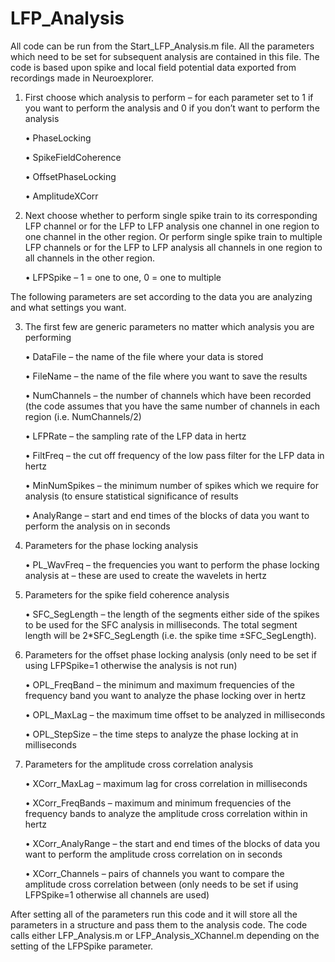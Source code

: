 # LFP_Analysis

All code can be run from the Start_LFP_Analysis.m file.
All the parameters which need to be set for subsequent analysis are contained in this file.
The code is based upon spike and local field potential data exported from recordings made in Neuroexplorer.

1.	First choose which analysis to perform – for each parameter set to 1 if you want to perform the analysis and 0 if you don’t want to perform the analysis

    •	PhaseLocking
    
    •	SpikeFieldCoherence
    
    •	OffsetPhaseLocking
    
    •	AmplitudeXCorr
    
2.	Next choose whether to perform single spike train to its corresponding LFP channel or for the LFP to LFP analysis one channel in one region to one channel in the other region. Or perform single spike train to multiple LFP channels or for the LFP to LFP analysis all channels in one region to all channels in the other region.

    •	LFPSpike – 1 = one to one, 0 = one to multiple
    
The following parameters are set according to the data you are analyzing and what settings you want.

3.	The first few are generic parameters no matter which analysis you are performing

    •	DataFile – the name of the file where your data is stored
    
    •	FileName – the name of the file where you want to save the results
    
    •	NumChannels  – the number of channels which have been recorded (the code assumes that you have the same number of channels in each region (i.e. NumChannels/2)
    
    •	LFPRate – the sampling rate of the LFP data in hertz
    
    •	FiltFreq – the cut off frequency of the low pass filter for the LFP data in hertz
    
    •	MinNumSpikes – the minimum number of spikes which we require for analysis (to ensure statistical significance of results
    
    •	AnalyRange – start and end times of the blocks of data you want to perform the analysis on in seconds
    
4.	Parameters for the phase locking analysis

    •	PL_WavFreq – the frequencies you want to perform the phase locking analysis at – these are used to create the wavelets in hertz
    
5.	Parameters for the spike field coherence analysis

    •	SFC_SegLength – the length of the segments either side of the spikes to be used for the SFC analysis in milliseconds. The total segment length will be 2*SFC_SegLength (i.e. the spike time ±SFC_SegLength).
    
6.	Parameters for the offset phase locking analysis (only need to be set if using LFPSpike=1 otherwise the analysis is not run)

    •	OPL_FreqBand – the minimum and maximum frequencies of the frequency band you want to analyze the phase locking over in hertz
    
    •	OPL_MaxLag – the maximum time offset to be analyzed in milliseconds
    
    •	OPL_StepSize – the time steps to analyze the phase locking at in milliseconds
    
7.	Parameters for the amplitude cross correlation analysis

    •	XCorr_MaxLag – maximum lag for cross correlation in milliseconds
    
    •	XCorr_FreqBands – maximum and minimum frequencies of the frequency bands to analyze the amplitude cross correlation within in hertz
    
    •	XCorr_AnalyRange – the start and end times of the blocks of data you want to perform the amplitude cross correlation on in seconds
    
    •	XCorr_Channels – pairs of channels you want to compare the amplitude cross correlation between (only needs to be set if using LFPSpike=1 otherwise all channels are used)
    
After setting all of the parameters run this code and it will store all the parameters in a structure and pass them to the analysis code. The code calls either LFP_Analysis.m or LFP_Analysis_XChannel.m depending on the setting of the LFPSpike parameter.
